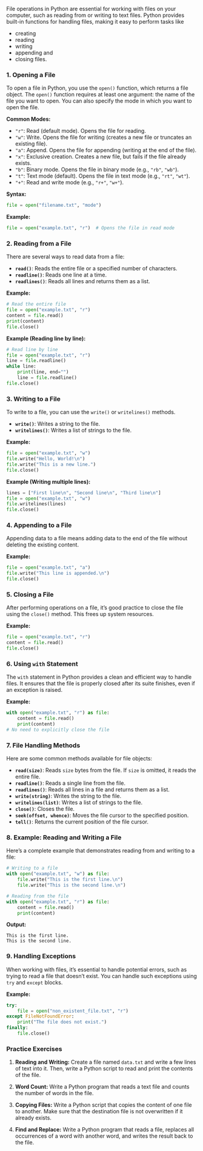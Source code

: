 File operations in Python are essential for working with files on your computer, such as reading from or writing to text files. 
Python provides built-in functions for handling files, making it easy to perform tasks like 
- creating
- reading
- writing
- appending and
- closing files.

### **1. Opening a File**

To open a file in Python, you use the `open()` function, which returns a file object. The `open()` function requires at least one argument: the name of the file you want to open. You can also specify the mode in which you want to open the file.

**Common Modes:**
- `"r"`: Read (default mode). Opens the file for reading.
- `"w"`: Write. Opens the file for writing (creates a new file or truncates an existing file).
- `"a"`: Append. Opens the file for appending (writing at the end of the file).
- `"x"`: Exclusive creation. Creates a new file, but fails if the file already exists.
- `"b"`: Binary mode. Opens the file in binary mode (e.g., `"rb"`, `"wb"`).
- `"t"`: Text mode (default). Opens the file in text mode (e.g., `"rt"`, `"wt"`).
- `"+"`: Read and write mode (e.g., `"r+"`, `"w+"`).

**Syntax:**
```python
file = open("filename.txt", "mode")
```

**Example:**
```python
file = open("example.txt", "r")  # Opens the file in read mode
```

### **2. Reading from a File**

There are several ways to read data from a file:

- **`read()`**: Reads the entire file or a specified number of characters.
- **`readline()`**: Reads one line at a time.
- **`readlines()`**: Reads all lines and returns them as a list.

**Example:**
```python
# Read the entire file
file = open("example.txt", "r")
content = file.read()
print(content)
file.close()
```

**Example (Reading line by line):**
```python
# Read line by line
file = open("example.txt", "r")
line = file.readline()
while line:
    print(line, end="")
    line = file.readline()
file.close()
```

### **3. Writing to a File**

To write to a file, you can use the `write()` or `writelines()` methods.

- **`write()`**: Writes a string to the file.
- **`writelines()`**: Writes a list of strings to the file.

**Example:**
```python
file = open("example.txt", "w")
file.write("Hello, World!\n")
file.write("This is a new line.")
file.close()
```

**Example (Writing multiple lines):**
```python
lines = ["First line\n", "Second line\n", "Third line\n"]
file = open("example.txt", "w")
file.writelines(lines)
file.close()
```

### **4. Appending to a File**

Appending data to a file means adding data to the end of the file without deleting the existing content.

**Example:**
```python
file = open("example.txt", "a")
file.write("This line is appended.\n")
file.close()
```

### **5. Closing a File**

After performing operations on a file, it’s good practice to close the file using the `close()` method. This frees up system resources.

**Example:**
```python
file = open("example.txt", "r")
content = file.read()
file.close()
```

### **6. Using `with` Statement**

The `with` statement in Python provides a clean and efficient way to handle files. It ensures that the file is properly closed after its suite finishes, even if an exception is raised.

**Example:**
```python
with open("example.txt", "r") as file:
    content = file.read()
    print(content)
# No need to explicitly close the file
```

### **7. File Handling Methods**

Here are some common methods available for file objects:

- **`read(size)`**: Reads `size` bytes from the file. If `size` is omitted, it reads the entire file.
- **`readline()`**: Reads a single line from the file.
- **`readlines()`**: Reads all lines in a file and returns them as a list.
- **`write(string)`**: Writes the string to the file.
- **`writelines(list)`**: Writes a list of strings to the file.
- **`close()`**: Closes the file.
- **`seek(offset, whence)`**: Moves the file cursor to the specified position.
- **`tell()`**: Returns the current position of the file cursor.

### **8. Example: Reading and Writing a File**

Here’s a complete example that demonstrates reading from and writing to a file:

```python
# Writing to a file
with open("example.txt", "w") as file:
    file.write("This is the first line.\n")
    file.write("This is the second line.\n")

# Reading from the file
with open("example.txt", "r") as file:
    content = file.read()
    print(content)
```

**Output:**
```
This is the first line.
This is the second line.
```

### **9. Handling Exceptions**

When working with files, it’s essential to handle potential errors, such as trying to read a file that doesn’t exist. You can handle such exceptions using `try` and `except` blocks.

**Example:**
```python
try:
    file = open("non_existent_file.txt", "r")
except FileNotFoundError:
    print("The file does not exist.")
finally:
    file.close()
```

### **Practice Exercises**

1. **Reading and Writing:** Create a file named `data.txt` and write a few lines of text into it. Then, write a Python script to read and print the contents of the file.

2. **Word Count:** Write a Python program that reads a text file and counts the number of words in the file.

3. **Copying Files:** Write a Python script that copies the content of one file to another. Make sure that the destination file is not overwritten if it already exists.

4. **Find and Replace:** Write a Python program that reads a file, replaces all occurrences of a word with another word, and writes the result back to the file.

